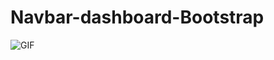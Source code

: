 # Navbar-dashboard-Bootstrap
<img src="https://i.imgur.com/G10iaWm.png" alt="GIF" data-canonical-src="https://i.imgur.com/G10iaWm.png" style="max-width: 50%;">

